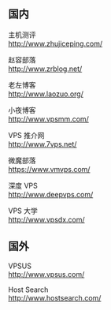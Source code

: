 ## 国内

主机测评  
http://www.zhujiceping.com/

赵容部落  
http://www.zrblog.net/

老左博客  
http://www.laozuo.org/

小夜博客  
http://www.vpsmm.com/

VPS 推介网  
http://www.7vps.net/

微魔部落  
https://www.vmvps.com/

深度 VPS  
http://www.deepvps.com/

VPS 大学  
http://www.vpsdx.com/

## 国外

VPSUS  
http://www.vpsus.com/

Host Search  
http://www.hostsearch.com/
